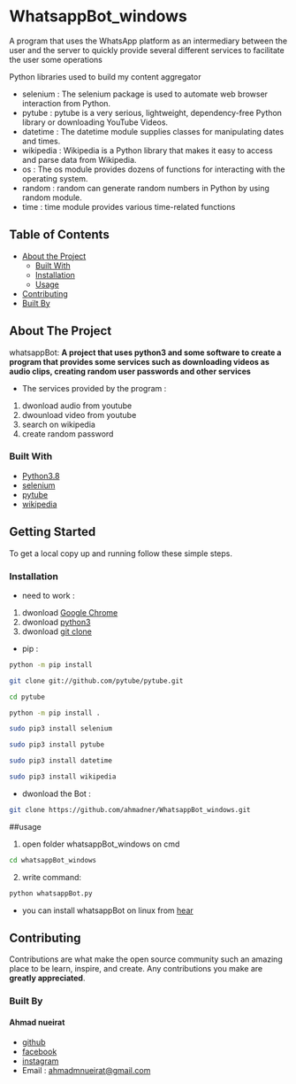 # WhatsappBot_windows

A program that uses the WhatsApp platform as an intermediary between the user and the server
to quickly provide several different services to facilitate the user some operations

Python libraries used to build my content aggregator

* selenium : The selenium package is used to automate web browser interaction from Python.
* pytube : pytube is a very serious, lightweight, dependency-free Python library or downloading YouTube Videos.
* datetime : The datetime module supplies classes for manipulating dates and times.
* wikipedia : Wikipedia is a Python library that makes it easy to access and parse data from Wikipedia.
* os : The os module provides dozens of functions for interacting with the operating system.
* random : random can generate random numbers in Python by using random module. 
* time : time module provides various time-related functions
<!-- TABLE OF CONTENTS -->
## Table of Contents

* [About the Project](#about-the-project)
  * [Built With](#built-with)
  * [Installation](#Installation)
  * [Usage](#usage)
* [Contributing](#contributing)
* [Built By](#built-By)
<!-- ABOUT THE PROJECT -->
## About The Project

whatsappBot:
**A project that uses python3 and some software to create a program that provides some services such as downloading videos as audio clips, creating random user passwords and other services**

* The services provided by the program :
1. dwonload audio from youtube
2. dwounload video from youtube
3. search on wikipedia
4. create random password

### Built With
* [Python3.8](https://www.python.org/)
* [selenium](https://pypi.org/project/selenium/)
* [pytube](https://pypi.org/project/pytube/)
* [wikipedia](https://pypi.org/project/wikipedia/)

<!-- GETTING STARTED -->
## Getting Started

To get a local copy up and running follow these simple steps.

### Installation
* need to work :

1. dwonload [Google Chrome](https://www.google.com/chrome/)
2. dwonload [python3](https://www.python.org/)
3. dwonload [git clone](https://git-scm.com/download/win)

* pip :

```sh
python -m pip install
```
```sh
git clone git://github.com/pytube/pytube.git
```
```sh
cd pytube
```
```sh
python -m pip install .
```
```sh
sudo pip3 install selenium
```
```sh
sudo pip3 install pytube
```
```sh
sudo pip3 install datetime
```
```sh
sudo pip3 install wikipedia
```
* dwonload the Bot :
```sh
git clone https://github.com/ahmadner/WhatsappBot_windows.git
```
##usage

1. open folder whatsappBot_windows on cmd 
```sh
cd whatsappBot_windows
```
2. write command:
```sh
python whatsappBot.py
```

* you can install whatsappBot on linux from [hear](https://github.com/ahmadner/WhatsappBot)

## Contributing

Contributions are what make the open source community such an amazing place to be learn, inspire, and create. Any contributions you make are **greatly appreciated**.

### Built By
#### Ahmad nueirat
* [github](https://www.github.com/ahmadner)
* [facebook](https://www.facebook.com/ahmadner0/)
* [instagram](https://www.instagram.com/ahmad.ner_/)
* Email : ahmadmnueirat@gmail.com
